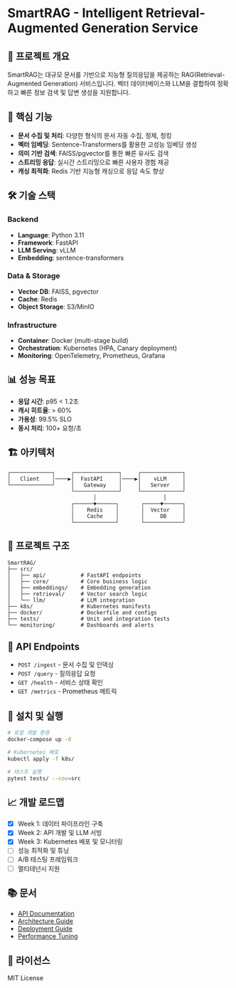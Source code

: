 # SmartRAG - Intelligent Retrieval-Augmented Generation Service

## 🎯 프로젝트 개요
SmartRAG는 대규모 문서를 기반으로 지능형 질의응답을 제공하는 RAG(Retrieval-Augmented Generation) 서비스입니다. 벡터 데이터베이스와 LLM을 결합하여 정확하고 빠른 정보 검색 및 답변 생성을 지원합니다.

## 🚀 핵심 기능
- **문서 수집 및 처리**: 다양한 형식의 문서 자동 수집, 정제, 청킹
- **벡터 임베딩**: Sentence-Transformers를 활용한 고성능 임베딩 생성
- **의미 기반 검색**: FAISS/pgvector를 통한 빠른 유사도 검색
- **스트리밍 응답**: 실시간 스트리밍으로 빠른 사용자 경험 제공
- **캐싱 최적화**: Redis 기반 지능형 캐싱으로 응답 속도 향상

## 🛠️ 기술 스택
### Backend
- **Language**: Python 3.11
- **Framework**: FastAPI
- **LLM Serving**: vLLM
- **Embedding**: sentence-transformers

### Data & Storage
- **Vector DB**: FAISS, pgvector
- **Cache**: Redis
- **Object Storage**: S3/MinIO

### Infrastructure
- **Container**: Docker (multi-stage build)
- **Orchestration**: Kubernetes (HPA, Canary deployment)
- **Monitoring**: OpenTelemetry, Prometheus, Grafana

## 📊 성능 목표
- **응답 시간**: p95 < 1.2초
- **캐시 히트율**: > 60%
- **가용성**: 99.5% SLO
- **동시 처리**: 100+ 요청/초

## 🏗️ 아키텍처
```
┌─────────────┐     ┌──────────────┐     ┌─────────────┐
│   Client    │────▶│  FastAPI     │────▶│    vLLM     │
└─────────────┘     │   Gateway    │     │   Server    │
                    └──────────────┘     └─────────────┘
                           │                     │
                    ┌──────▼──────┐       ┌─────▼──────┐
                    │    Redis    │       │  Vector    │
                    │    Cache    │       │     DB     │
                    └─────────────┘       └────────────┘
```

## 📁 프로젝트 구조
```
SmartRAG/
├── src/
│   ├── api/           # FastAPI endpoints
│   ├── core/          # Core business logic
│   ├── embeddings/    # Embedding generation
│   ├── retrieval/     # Vector search logic
│   └── llm/           # LLM integration
├── k8s/               # Kubernetes manifests
├── docker/            # Dockerfile and configs
├── tests/             # Unit and integration tests
└── monitoring/        # Dashboards and alerts
```

## 🚦 API Endpoints
- `POST /ingest` - 문서 수집 및 인덱싱
- `POST /query` - 질의응답 요청
- `GET /health` - 서비스 상태 확인
- `GET /metrics` - Prometheus 메트릭

## 🔧 설치 및 실행
```bash
# 로컬 개발 환경
docker-compose up -d

# Kubernetes 배포
kubectl apply -f k8s/

# 테스트 실행
pytest tests/ --cov=src
```

## 📈 개발 로드맵
- [x] Week 1: 데이터 파이프라인 구축
- [x] Week 2: API 개발 및 LLM 서빙
- [x] Week 3: Kubernetes 배포 및 모니터링
- [ ] 성능 최적화 및 튜닝
- [ ] A/B 테스팅 프레임워크
- [ ] 멀티테넌시 지원

## 📚 문서
- [API Documentation](./docs/api.md)
- [Architecture Guide](./docs/architecture.md)
- [Deployment Guide](./docs/deployment.md)
- [Performance Tuning](./docs/performance.md)

## 📄 라이선스
MIT License